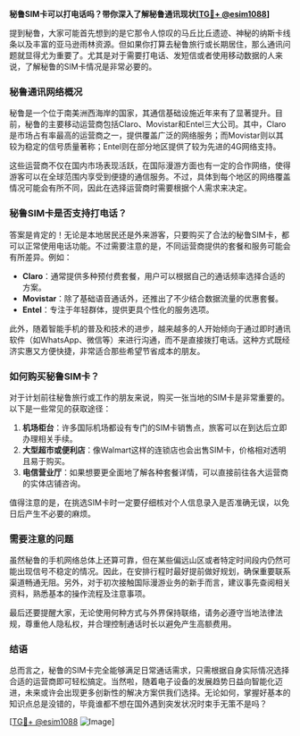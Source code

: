 **秘鲁SIM卡可以打电话吗？带你深入了解秘鲁通讯现状[[TG💪+ @esim1088](https://t.me/s/esim1088)]**

提到秘鲁，大家可能首先想到的是它那令人惊叹的马丘比丘遗迹、神秘的纳斯卡线条以及丰富的亚马逊雨林资源。但如果你打算去秘鲁旅行或长期居住，那么通讯问题就显得尤为重要了。尤其是对于需要打电话、发短信或者使用移动数据的人来说，了解秘鲁的SIM卡情况是非常必要的。

### 秘鲁通讯网络概况

秘鲁是一个位于南美洲西海岸的国家，其通信基础设施近年来有了显著提升。目前，秘鲁的主要移动运营商包括Claro、Movistar和Entel三大公司。其中，Claro是市场占有率最高的运营商之一，提供覆盖广泛的网络服务；而Movistar则以其较为稳定的信号质量著称；Entel则在部分地区提供了较为先进的4G网络支持。

这些运营商不仅在国内市场表现活跃，在国际漫游方面也有一定的合作网络，使得游客可以在全球范围内享受到便捷的通信服务。不过，具体到每个地区的网络覆盖情况可能会有所不同，因此在选择运营商时需要根据个人需求来决定。

### 秘鲁SIM卡是否支持打电话？

答案是肯定的！无论是本地居民还是外来游客，只要购买了合法的秘鲁SIM卡，都可以正常使用电话功能。不过需要注意的是，不同运营商提供的套餐和服务可能会有所差异。例如：

- **Claro**：通常提供多种预付费套餐，用户可以根据自己的通话频率选择合适的方案。
- **Movistar**：除了基础语音通话外，还推出了不少结合数据流量的优惠套餐。
- **Entel**：专注于年轻群体，提供更具个性化的服务选项。

此外，随着智能手机的普及和技术的进步，越来越多的人开始倾向于通过即时通讯软件（如WhatsApp、微信等）来进行沟通，而不是直接拨打电话。这种方式既经济实惠又方便快捷，非常适合那些希望节省成本的朋友。

### 如何购买秘鲁SIM卡？

对于计划前往秘鲁旅行或工作的朋友来说，购买一张当地的SIM卡是非常重要的。以下是一些常见的获取途径：

1. **机场柜台**：许多国际机场都设有专门的SIM卡销售点，旅客可以在到达后立即办理相关手续。
2. **大型超市或便利店**：像Walmart这样的连锁店也会出售SIM卡，价格相对透明且易于购买。
3. **电信营业厅**：如果想要更全面地了解各种套餐详情，可以直接前往各大运营商的实体店铺咨询。

值得注意的是，在挑选SIM卡时一定要仔细核对个人信息录入是否准确无误，以免日后产生不必要的麻烦。

### 需要注意的问题

虽然秘鲁的手机网络总体上还算可靠，但在某些偏远山区或者特定时间段内仍然可能出现信号不稳定的情况。因此，在安排行程时最好提前做好规划，确保重要联系渠道畅通无阻。另外，对于初次接触国际漫游业务的新手而言，建议事先查阅相关资料，熟悉基本的操作流程及注意事项。

最后还要提醒大家，无论使用何种方式与外界保持联络，请务必遵守当地法律法规，尊重他人隐私权，并合理控制通话时长以避免产生高额费用。

### 结语

总而言之，秘鲁的SIM卡完全能够满足日常通话需求，只需根据自身实际情况选择合适的运营商即可轻松搞定。当然啦，随着电子设备的发展趋势日益向智能化迈进，未来或许会出现更多创新性的解决方案供我们选择。无论如何，掌握好基本的知识点总是没错的，毕竟谁都不想在国外遇到突发状况时束手无策不是吗？

[[TG💪+ @esim1088](https://t.me/s/esim1088) ![Image](https://i.postimg.cc/4NQfJmqS/Snipaste-2025-05-13-00-14-12.png)]